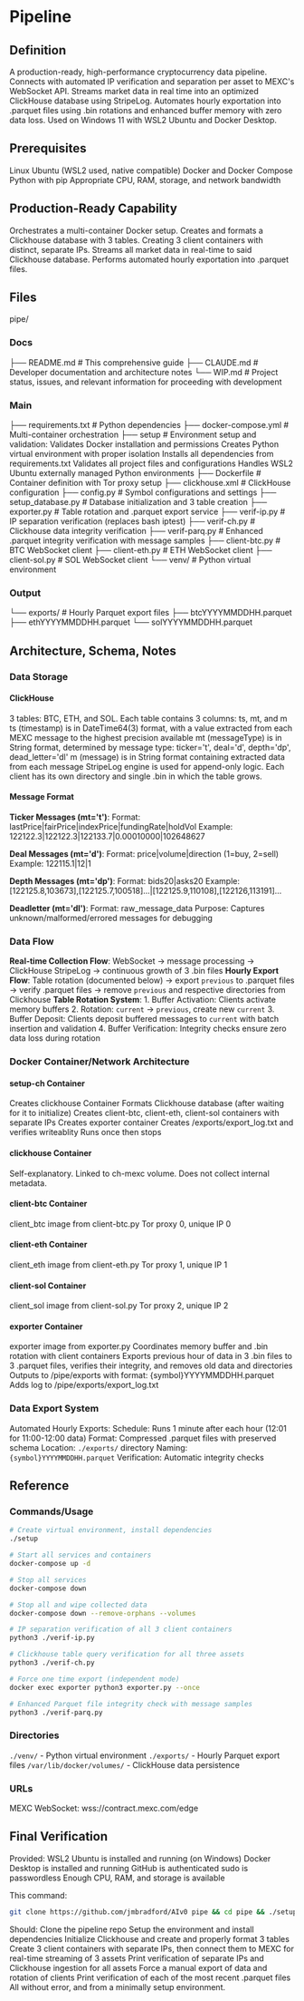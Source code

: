 # Pipeline

## Definition
A production-ready, high-performance cryptocurrency data pipeline. Connects with automated IP verification and separation per asset to MEXC's WebSocket API. Streams market data in real time into an optimized ClickHouse database using StripeLog. Automates hourly exportation into .parquet files using .bin rotations and enhanced buffer memory with zero data loss. Used on Windows 11 with WSL2 Ubuntu and Docker Desktop.

## Prerequisites
  Linux Ubuntu (WSL2 used, native compatible)
  Docker and Docker Compose
  Python with pip
  Appropriate CPU, RAM, storage, and network bandwidth

## Production-Ready Capability
Orchestrates a multi-container Docker setup. Creates and formats a Clickhouse database with 3 tables. Creating 3 client containers with distinct, separate IPs. Streams all market data in real-time to said Clickhouse database. Performs automated hourly exportation into .parquet files.

## Files
pipe/

### Docs
├── README.md # This comprehensive guide
├── CLAUDE.md # Developer documentation and architecture notes
└── WIP.md  # Project status, issues, and relevant information for proceeding with development

### Main
├── requirements.txt  # Python dependencies
├── docker-compose.yml  # Multi-container orchestration
├── setup # Environment setup and validation:
      Validates Docker installation and permissions
      Creates Python virtual environment with proper isolation
      Installs all dependencies from requirements.txt
      Validates all project files and configurations
      Handles WSL2 Ubuntu externally managed Python environments
├── Dockerfile  # Container definition with Tor proxy setup
├── clickhouse.xml  # ClickHouse configuration
├── config.py # Symbol configurations and settings
├── setup_database.py # Database initialization and 3 table creation
├── exporter.py # Table rotation and .parquet export service
├── verif-ip.py # IP separation verification (replaces bash iptest)
├── verif-ch.py # Clickhouse data integrity verification
├── verif-parq.py # Enhanced .parquet integrity verification with message samples
├── client-btc.py # BTC WebSocket client
├── client-eth.py # ETH WebSocket client
├── client-sol.py # SOL WebSocket client
└── venv/ # Python virtual environment

### Output
└── exports/  # Hourly Parquet export files
    ├── btcYYYYMMDDHH.parquet
    ├── ethYYYYMMDDHH.parquet
    └── solYYYYMMDDHH.parquet

## Architecture, Schema, Notes

### Data Storage

#### ClickHouse
3 tables: BTC, ETH, and SOL. Each table contains 3 columns: ts, mt, and m
ts (timestamp) is in DateTime64(3) format, with a value extracted from each MEXC message to the highest precision available
mt (messageType) is in String format, determined by message type: ticker='t', deal='d', depth='dp', dead_letter='dl'
m (message) is in String format containing extracted data from each message
StripeLog engine is used for append-only logic.
Each client has its own directory and single .bin in which the table grows.

#### Message Format
**Ticker Messages (mt='t')**:
Format: lastPrice|fairPrice|indexPrice|fundingRate|holdVol
Example: 122122.3|122122.3|122133.7|0.00010000|102648627

**Deal Messages (mt='d')**:
Format: price|volume|direction (1=buy, 2=sell)
Example: 122115.1|12|1

**Depth Messages (mt='dp')**:
Format: bids20|asks20
Example: [122125.8,103673],[122125.7,100518]...|[122125.9,110108],[122126,113191]...

**Deadletter (mt='dl')**:
Format: raw_message_data
Purpose: Captures unknown/malformed/errored messages for debugging
### Data Flow
**Real-time Collection Flow**: WebSocket → message processing → ClickHouse StripeLog → continuous growth of 3 .bin files
**Hourly Export Flow**: Table rotation (documented below) → export `previous` to .parquet files → verify .parquet files → remove `previous` and respective directories from Clickhouse
  **Table Rotation System**:
    1. Buffer Activation: Clients activate memory buffers
    2. Rotation: `current` → `previous`, create new `current`
    3. Buffer Deposit: Clients deposit buffered messages to `current` with batch insertion and validation
    4. Buffer Verification: Integrity checks ensure zero data loss during rotation

### Docker Container/Network Architecture

#### setup-ch Container
  Creates clickhouse Container
  Formats Clickhouse database (after waiting for it to initialize)
  Creates client-btc, client-eth, client-sol containers with separate IPs
  Creates exporter container
  Creates /exports/export_log.txt and verifies writeablity
  Runs once then stops

#### clickhouse Container
  Self-explanatory.
  Linked to ch-mexc volume.
  Does not collect internal metadata.

#### client-btc Container
  client_btc image from client-btc.py
  Tor proxy 0, unique IP 0

#### client-eth Container
  client_eth image from client-eth.py
  Tor proxy 1, unique IP 1

#### client-sol Container
  client_sol image from client-sol.py
  Tor proxy 2, unique IP 2

#### exporter Container
  exporter image from exporter.py
  Coordinates memory buffer and .bin rotation with client containers
  Exports previous hour of data in 3 .bin files to 3 .parquet files, verifies their integrity, and removes old data and directories
  Outputs to /pipe/exports with format: {symbol}YYYYMMDDHH.parquet
  Adds log to /pipe/exports/export_log.txt

### Data Export System
Automated Hourly Exports:
  Schedule: Runs 1 minute after each hour (12:01 for 11:00-12:00 data)
  Format: Compressed .parquet files with preserved schema
  Location: `./exports/` directory
  Naming: `{symbol}YYYYMMDDHH.parquet`
  Verification: Automatic integrity checks

## Reference

### Commands/Usage
```bash
# Create virtual environment, install dependencies
./setup

# Start all services and containers
docker-compose up -d

# Stop all services
docker-compose down

# Stop all and wipe collected data
docker-compose down --remove-orphans --volumes

# IP separation verification of all 3 client containers
python3 ./verif-ip.py

# Clickhouse table query verification for all three assets
python3 ./verif-ch.py

# Force one time export (independent mode)
docker exec exporter python3 exporter.py --once

# Enhanced Parquet file integrity check with message samples
python3 ./verif-parq.py
```

### Directories
`./venv/` - Python virtual environment
`./exports/` - Hourly Parquet export files
`/var/lib/docker/volumes/` - ClickHouse data persistence

### URLs
MEXC WebSocket: wss://contract.mexc.com/edge

## Final Verification
Provided:
  WSL2 Ubuntu is installed and running (on Windows)
  Docker Desktop is installed and running
  GitHub is authenticated
  sudo is passwordless
  Enough CPU, RAM, and storage is available

This command:
```bash
git clone https://github.com/jmbradford/AIv0 pipe && cd pipe && ./setup && source venv/bin/activate && docker-compose up -d && sleep 60 && python3 ./verif-ip.py && python3 ./verif-ch.py && docker exec exporter python3 exporter.py --once && python3 ./verif-parq.py
```

Should:
  Clone the pipeline repo
  Setup the environment and install dependencies
  Initialize Clickhouse and create and properly format 3 tables
  Create 3 client containers with separate IPs, then connect them to MEXC for real-time streaming of 3 assets
  Print verification of separate IPs and Clickhouse ingestion for all assets
  Force a manual export of data and rotation of clients
  Print verification of each of the most recent .parquet files
All without error, and from a minimally setup environment.